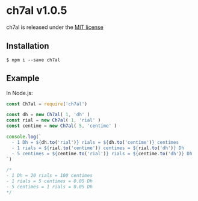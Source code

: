 # ch7al v1.0.5

ch7al is released under the [MIT license](https://raw.githubusercontent.com/YsnKsy/ch7al/master/LICENSE.md)

## Installation

```shell
$ npm i --save ch7al
```
## Example

In Node.js:
```js
const Ch7al = require('ch7al')

const dh = new Ch7al( 1, 'dh' )
const rial = new Ch7al( 1, 'rial' )
const centime = new Ch7al( 5, 'centime' )

console.log(`
  - 1 Dh = ${dh.to('rial')} rials = ${dh.to('centime')} centimes
  - 1 rials = ${rial.to('centime')} centimes = ${rial.to('dh')} Dh
  - 5 centimes = ${centime.to('rial')} rials = ${centime.to('dh')} Dh
`)

/*
- 1 Dh = 20 rials = 100 centimes
- 1 rials = 5 centimes = 0.05 Dh
- 5 centimes = 1 rials = 0.05 Dh
*/
```
